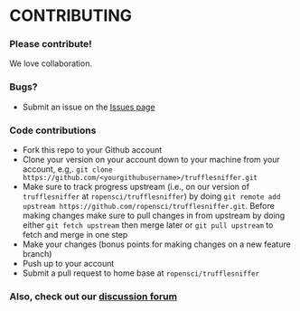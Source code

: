 # CONTRIBUTING #

### Please contribute!

We love collaboration.

### Bugs?

* Submit an issue on the [Issues page](https://github.com/ropensci/trufflesniffer/issues)

### Code contributions

* Fork this repo to your Github account
* Clone your version on your account down to your machine from your account, e.g,. `git clone https://github.com/<yourgithubusername>/trufflesniffer.git`
* Make sure to track progress upstream (i.e., on our version of `trufflesniffer` at `ropensci/trufflesniffer`) by doing `git remote add upstream https://github.com/ropensci/trufflesniffer.git`. Before making changes make sure to pull changes in from upstream by doing either `git fetch upstream` then merge later or `git pull upstream` to fetch and merge in one step
* Make your changes (bonus points for making changes on a new feature branch)
* Push up to your account
* Submit a pull request to home base at `ropensci/trufflesniffer`

### Also, check out our [discussion forum](https://discuss.ropensci.org)
